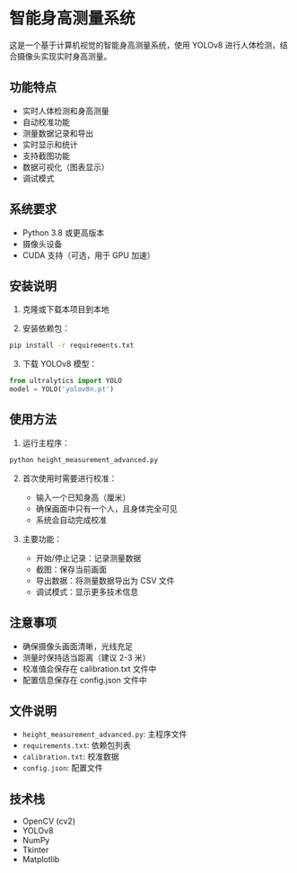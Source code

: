 # 智能身高测量系统

这是一个基于计算机视觉的智能身高测量系统，使用 YOLOv8 进行人体检测，结合摄像头实现实时身高测量。

## 功能特点

- 实时人体检测和身高测量
- 自动校准功能
- 测量数据记录和导出
- 实时显示和统计
- 支持截图功能
- 数据可视化（图表显示）
- 调试模式

## 系统要求

- Python 3.8 或更高版本
- 摄像头设备
- CUDA 支持（可选，用于 GPU 加速）

## 安装说明

1. 克隆或下载本项目到本地

2. 安装依赖包：
```bash
pip install -r requirements.txt
```

3. 下载 YOLOv8 模型：
```python
from ultralytics import YOLO
model = YOLO('yolov8n.pt')
```

## 使用方法

1. 运行主程序：
```bash
python height_measurement_advanced.py
```

2. 首次使用时需要进行校准：
   - 输入一个已知身高（厘米）
   - 确保画面中只有一个人，且身体完全可见
   - 系统会自动完成校准

3. 主要功能：
   - 开始/停止记录：记录测量数据
   - 截图：保存当前画面
   - 导出数据：将测量数据导出为 CSV 文件
   - 调试模式：显示更多技术信息

## 注意事项

- 确保摄像头画面清晰，光线充足
- 测量时保持适当距离（建议 2-3 米）
- 校准值会保存在 calibration.txt 文件中
- 配置信息保存在 config.json 文件中

## 文件说明

- `height_measurement_advanced.py`: 主程序文件
- `requirements.txt`: 依赖包列表
- `calibration.txt`: 校准数据
- `config.json`: 配置文件

## 技术栈

- OpenCV (cv2)
- YOLOv8
- NumPy
- Tkinter
- Matplotlib 